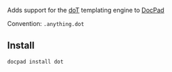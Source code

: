Adds support for the [doT](http://olado.github.io/doT/) templating engine to [DocPad](https://docpad.org)

Convention:  `.anything.dot`


## Install

``` bash
docpad install dot
```

